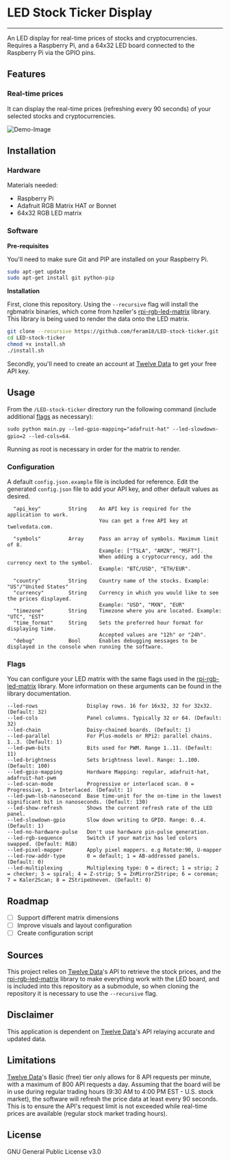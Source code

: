 # LED Stock Ticker Display
***
An LED display for real-time prices of stocks and cryptocurrencies. 
Requires a Raspberry Pi, and a 64x32 LED board connected to the Raspberry Pi via the GPIO pins.

## Features
### Real-time prices

It can display the real-time prices (refreshing every 90 seconds) of your selected stocks and cryptocurrencies.

![Demo-Image](assets/img/LED-Stock-Ticker-Demo.gif)

## Installation
### Hardware

Materials needed:
- Raspberry Pi
- Adafruit RGB Matrix HAT or Bonnet
- 64x32 RGB LED matrix


### Software

**Pre-requisites**

You'll need to make sure Git and PIP are installed on your Raspberry Pi.

```sh
sudo apt-get update
sudo apt-get install git python-pip
```

**Installation**

First, clone this repository. Using the `--recursive` flag will install the rgbmatrix binaries, which come from hzeller's 
[rpi-rgb-led-matrix] library. This library is being used to render the data onto the LED matrix.

```sh
git clone --recursive https://github.com/feram18/LED-stock-ticker.git
cd LED-stock-ticker
chmod +x install.sh
./install.sh
```

Secondly, you'll need to create an account at [Twelve Data] to get your free API key. 

## Usage
From the `/LED-stock-ticker` directory run the following command (include additional [flags](#Flags) as necessary):

`sudo python main.py --led-gpio-mapping="adafruit-hat" --led-slowdown-gpio=2 --led-cols=64`.

Running as root is necessary in order for the matrix to render.


### Configuration
A default `config.json.example` file is included for reference. 
Edit the generated `config.json` file to add your API key, and other default values as desired.
```
  "api_key"         String    An API key is required for the application to work.
                              You can get a free API key at twelvedata.com.

  "symbols"         Array     Pass an array of symbols. Maximum limit of 8.
                              Example: ["TSLA", "AMZN", "MSFT"].
                              When adding a cryptocurrency, add the currency next to the symbol.
                              Example: "BTC/USD", "ETH/EUR".

  "country"         String    Country name of the stocks. Example: "US"/"United States"
  "currency"        String    Currency in which you would like to see the prices displayed.
                              Example: "USD", "MXN", "EUR"
  "timezone"        String    Timezone where you are located. Example: "UTC", "EST"
  "time_format"     String    Sets the preferred hour format for displaying time.
                              Accepted values are "12h" or "24h".
  "debug"           Bool      Enables debugging messages to be displayed in the console when running the software.

```

### Flags
You can configure your LED matrix with the same flags used in the [rpi-rgb-led-matrix] library. 
More information on these arguments can be found in the library documentation.
```
--led-rows                Display rows. 16 for 16x32, 32 for 32x32. (Default: 32)
--led-cols                Panel columns. Typically 32 or 64. (Default: 32)
--led-chain               Daisy-chained boards. (Default: 1)
--led-parallel            For Plus-models or RPi2: parallel chains. 1..3. (Default: 1)
--led-pwm-bits            Bits used for PWM. Range 1..11. (Default: 11)
--led-brightness          Sets brightness level. Range: 1..100. (Default: 100)
--led-gpio-mapping        Hardware Mapping: regular, adafruit-hat, adafruit-hat-pwm
--led-scan-mode           Progressive or interlaced scan. 0 = Progressive, 1 = Interlaced. (Default: 1)
--led-pwm-lsb-nanosecond  Base time-unit for the on-time in the lowest significant bit in nanoseconds. (Default: 130)
--led-show-refresh        Shows the current refresh rate of the LED panel.
--led-slowdown-gpio       Slow down writing to GPIO. Range: 0..4. (Default: 1)
--led-no-hardware-pulse   Don't use hardware pin-pulse generation.
--led-rgb-sequence        Switch if your matrix has led colors swapped. (Default: RGB)
--led-pixel-mapper        Apply pixel mappers. e.g Rotate:90, U-mapper
--led-row-addr-type       0 = default; 1 = AB-addressed panels. (Default: 0)
--led-multiplexing        Multiplexing type: 0 = direct; 1 = strip; 2 = checker; 3 = spiral; 4 = Z-strip; 5 = ZnMirrorZStripe; 6 = coreman; 7 = Kaler2Scan; 8 = ZStripeUneven. (Default: 0)
```

## Roadmap
- [ ] Support different matrix dimensions
- [ ] Improve visuals and layout configuration
- [ ] Create configuration script

## Sources
This project relies on [Twelve Data]'s API to retrieve the stock prices, and the [rpi-rgb-led-matrix] library to make 
everything work with the LED board, and is included into this repository as a submodule, so when cloning the repository 
it is necessary to use the `--recursive` flag.

## Disclaimer
This application is dependent on [Twelve Data]'s API relaying accurate and updated data.

## Limitations
[Twelve Data]'s Basic (free) tier only allows for 8 API requests per minute, with a maximum of 800 API requests a day.
Assuming that the board will be in use during regular trading hours (9:30 AM to 4:00 PM EST - U.S. stock market), 
the software will refresh the price data at least every 90 seconds. This is to ensure the API's request limit is not exceeded
while real-time prices are available (regular stock market trading hours).

[comment]: <> (In addition, [Twelve Data] only provides real-time prices during regular trading hours, meaning that the API does not)

[comment]: <> (reflect changes in the price happening after hours &#40;between 4:00 PM and 9:30 AM EST&#41;.)

## License
GNU General Public License v3.0

[Twelve Data]: <https://twelvedata.com>
[rpi-rgb-led-matrix]: <https://github.com/hzeller/rpi-rgb-led-matrix>